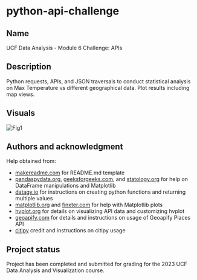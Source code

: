 # python-api-challenge

## Name
UCF Data Analysis - Module 6 Challenge: APIs

## Description
Python requests, APIs, and JSON traversals to conduct statistical analysis on Max Temperature vs different geographical data.  Plot results including map views.

## Visuals

![Fig1](https://user-images.githubusercontent.com/127908349/233822918-9b43776e-39b0-40e8-a9f0-033d6ecfb5da.png)

## Authors and acknowledgment
Help obtained from:
* [makereadme.com](https://www.makeareadme.com/) for README.md template
* [pandaspydata.org](https://pandas.pydata.org/), [geeksforgeeks.com](www.geeksforgeeks.org), and [statology.org](https://www.statology.org/) for help on DataFrame manipulations and Matplotlib
* [datagy.io](https://datagy.io/python-return-multiple-values/) for instructions on creating python functions and returning multiple values
* [matplotlib.org](https://matplotlib.org/) and [finxter.com](https://blog.finxter.com/matplotlib-boxplot/) for help with Matplotlib plots
* [hvplot.org](https://hvplot.holoviz.org/) for details on visualizing API data and customizing hvplot
* [geoapify.com](https://apidocs.geoapify.com/docs/places/#about) for details and instructions on usage of Geoapify Places API
* [citipy](https://github.com/wingchen/citipy/blob/master/README.md) credit and instructions on citipy usage

## Project status
Project has been completed and submitted for grading for the 2023 UCF Data Analysis and Visualization course.
